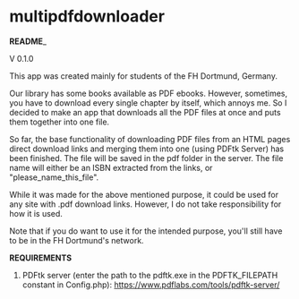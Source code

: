 # multipdfdownloader

____README_____

V 0.1.0

This app was created mainly for students of the FH Dortmund, Germany.

Our library has some books available as PDF ebooks. However, sometimes, you have
to download every single chapter by itself, which annoys me. So I decided to 
make an app that downloads all the PDF files at once and puts them together into 
one file.

So far, the base functionality of downloading PDF files from an HTML pages direct
download links and merging them into one (using PDFtk Server) has been finished.
The file will be saved in the pdf folder in the server. The file name will 
either be an ISBN extracted from the links, or "please_name_this_file".


While it was made for the above mentioned purpose, it could be used for any site 
with .pdf download links. However, I do not take responsibility 
for how it is used.

Note that if you do want to use it for the intended purpose, you'll still have
to be in the FH Dortmund's network.


____REQUIREMENTS____

1) PDFtk server (enter the path to the pdftk.exe in the PDFTK_FILEPATH constant 
    in Config.php):
    https://www.pdflabs.com/tools/pdftk-server/